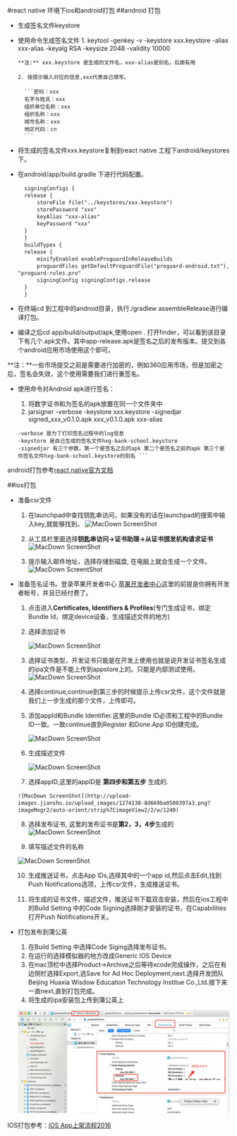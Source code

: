 #react native 环境下ios和android打包
##android 打包
* 生成签名文件keystore
* 使用命令生成签名文件
	  1. keytool -genkey -v -keystore xxx.keystore -alias xxx-alias -keyalg RSA -keysize 2048 -validity 10000
	  
	  **注:** xxx.keystore 是生成的文件名，xxx-alias是别名，后面有用 
	  
	  2. 按提示输入对应的信息,xxx代表自己填写。            
        
    	```密码：xxx
		名字与姓氏：xxx
		组织单位名称：xxx
		组织名称：xxx
		城市名称：xxx
		地区代码：cn
		```
* 将生成的签名文件xxx.keystore复制到react native 工程下android/keystores 下。
* 在android/app/build.gradle 下进行代码配置。

		signingConfigs {
        release {
            storeFile file("../keystores/xxx.keystore")
            storePassword "xxx"
            keyAlias "xxx-alias"
            keyPassword "xxx"
        }
    	}
    	buildTypes {
        release {
            minifyEnabled enableProguardInReleaseBuilds
            proguardFiles getDefaultProguardFile("proguard-android.txt"), "proguard-rules.pro"
            signingConfig signingConfigs.release
        }
    	}
* 在终端cd 到工程中的android目录，执行./gradlew assembleRelease进行编译打包。
* 编译之后cd app/build/output/apk,使用open . 打开finder，可以看到该目录下有几个.apk文件。其中app-release.apk是签名之后的发布版本。提交到各个android应用市场使用这个即可。

**注：**一些市场提交之前是需要进行加密的，例如360应用市场，但是加密之后，签名会失效，这个使用需要我们进行重签名。

* 使用命令对Android apk进行签名：
	1. 将数字证书和为签名的apk放置在同一个文件夹中
	2. jarsigner -verbose -keystore xxx.keystore -signedjar signed_xxx_v0.1.0.apk xxx_v0.1.0.apk xxx-alias 
	
	```
	-verbose 是为了打印签名过程中的log信息
	-keystore 是自己生成的签名文件hxg-bank-school.keystore
	-signedjar 有三个参数，第一个是签名之后的apk 第二个是签名之前的apk 第三个是你签名文件hxg-bank-school.keystore的别名 ```
	
android打包参考[react native官方文档](http://facebook.github.io/react-native/docs/signed-apk-android.html)

##ios打包
* 准备csr文件
	1. 在launchpad中查找钥匙串访问，如果没有的话在launchpad的搜索中输入key,就能够找到。
	![MacDown ScreenShot](http://upload-images.jianshu.io/upload_images/1274138-ad0808d89178b859.png?imageMogr2/auto-orient/strip%7CimageView2/2/w/1240)   
	
	2. 从工具栏里面选择**钥匙串访问->证书助理->从证书颁发机构请求证书**
	![MacDown ScreenShot](http://upload-images.jianshu.io/upload_images/1274138-f30c1698a6bc79e6.png?imageMogr2/auto-orient/strip%7CimageView2/2/w/1240)
	
	3. 提示输入邮件地址，选择存储到磁盘, 在电脑上就会生成一个文件。
	![MacDown ScreentShot](http://upload-images.jianshu.io/upload_images/1274138-24facb0e48b85b4a.png?imageMogr2/auto-orient/strip%7CimageView2/2/w/1240)
	
* 准备签名证书。登录苹果开发者中心 [苹果开发者中心](https://developer.apple.com)这里的前提是你拥有开发者帐号，并且已经付费了。
	1. 点击进入**Certificates, Identifiers & Profiles**(专门生成证书，绑定Bundle Id，绑定device设备，生成描述文件的地方)

	2. 选择添加证书
		
		![MacDown ScreenShot](http://upload-images.jianshu.io/upload_images/1274138-6e167250ad616b18.png?imageMogr2/auto-orient/strip%7CimageView2/2/w/1240)
	
	3. 选择证书类型，开发证书只能是在开发上使用也就是说开发证书签名生成的ipa文件是不能上传到appstore上的。只能是内部测试使用。
	![MacDown ScreenShot](http://upload-images.jianshu.io/upload_images/1274138-1b6916e4fc4b352c.png?imageMogr2/auto-orient/strip%7CimageView2/2/w/1240)
	4. 选择continue,continue到第三步的时候提示上传csr文件，这个文件就是我们上一步生成的那个文件，上传即可。
	
	5. 添加appId和Bundle Identifier.这里的Bundle ID必须和工程中的Bundle ID一致。一致continue直到Register 和Done.App ID创建完成。
	
		![MacDown ScreenShot](http://upload-images.jianshu.io/upload_images/1274138-8510374b1d2e269d.png?imageMogr2/auto-orient/strip%7CimageView2/2/w/1240)
	
	6. 生成描述文件
	
	   ![MacDown ScreenShot](http://upload-images.jianshu.io/upload_images/1274138-34d1fc1c18b8a951.png?imageMogr2/auto-orient/strip%7CimageView2/2/w/1240)
	
	7. 选择appID,这里的appID是 **第四步和第五步** 生成的.
	
	  ![MacDown ScreenShot](http://upload-images.jianshu.io/upload_images/1274138-8d669ba0500397a3.png?imageMogr2/auto-orient/strip%7CimageView2/2/w/1240)
	
	8. 选择发布证书, 这里的发布证书是**第2，3，4步**生成的
	  ![MacDown ScreenShot](http://upload-images.jianshu.io/upload_images/1274138-03caf3bb128101f7.png?imageMogr2/auto-orient/strip%7CimageView2/2/w/1240)
	  
	9. 填写描述文件的名称
	
	 ![MacDown ScreenShot](http://upload-images.jianshu.io/upload_images/1274138-5038e40b6bb04861.png?imageMogr2/auto-orient/strip%7CimageView2/2/w/1240)
	 
	10. 生成推送证书，点击App IDs,选择其中的一个app id,然后点击Edit,找到Push Notifications选项，上传csr文件，生成推送证书。
	
	11. 将生成的证书文件，描述文件，推送证书下载双击安装，然后在ios工程中的Build Setting 中的Code Signing选择刚才安装的证书，在Capabilities打开Push Notifications开关。
	
* 打包发布到蒲公英
	1. 在Build Setting 中选择Code Siging选择发布证书。
	2. 在运行的选择模拟器的地方改成Generic IOS Device
	3. 在mac顶栏中选择Product->Archive之后等待xcode完成操作，之后在有边侧栏选择Export,选Save for Ad Hoc Deployment,next.选择开发团队Beijing Huaxia Wisdow Education Technology Institue Co.,Ltd.接下来一直next,直到打包完成。
	4. 将生成的ipa安装包上传到蒲公英上
	
	![ios pagekage](https://github.com/Cocoon-break/programmer-skills/blob/master/react-native-tutorial/screenShot/ios-package1.png)
	
	
IOS打包参考：[iOS App上架流程2016](http://www.jianshu.com/p/b1b77d804254)